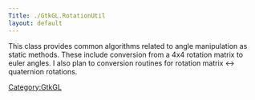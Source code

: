 ```yaml
---
Title: ./GtkGL.RotationUtil
layout: default
---
```


This class provides common algorithms related to angle manipulation as
static methods. These include conversion from a 4x4 rotation matrix to
euler angles. I also plan to conversion routines for rotation matrix
\<-\> quaternion rotations.

<Category:GtkGL>
